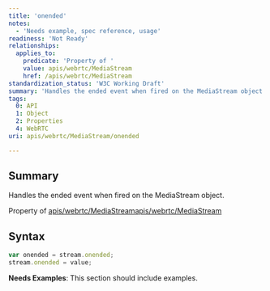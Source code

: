 ```yaml
---
title: 'onended'
notes:
  - 'Needs example, spec reference, usage'
readiness: 'Not Ready'
relationships:
  applies_to:
    predicate: 'Property of '
    value: apis/webrtc/MediaStream
    href: /apis/webrtc/MediaStream
standardization_status: 'W3C Working Draft'
summary: 'Handles the ended event when fired on the MediaStream object.'
tags:
  0: API
  1: Object
  2: Properties
  4: WebRTC
uri: apis/webrtc/MediaStream/onended

---
```

## Summary

Handles the ended event when fired on the MediaStream object.

Property of [apis/webrtc/MediaStream](/apis/webrtc/MediaStream)[apis/webrtc/MediaStream](/apis/webrtc/MediaStream)

## Syntax

``` js
var onended = stream.onended;
stream.onended = value;
```

**Needs Examples**: This section should include examples.

